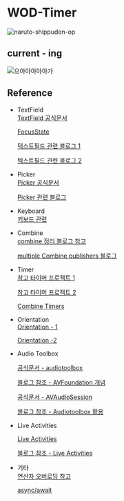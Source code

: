 # WOD-Timer

![naruto-shippuden-op](https://github.com/BOLTB0X/WOD-Timer-app/assets/83914919/46390356-0983-4b42-917b-5a44cbbffbd4)

## current - ing
![으아아아아아가](https://github.com/BOLTB0X/WOD-Timer-app/blob/main/history/%ED%98%84%EC%9E%AC_%EB%82%A8%EC%9D%80_%EB%9D%BC%EC%9A%B4%EB%93%9C_%ED%99%95%EC%9D%B8_%EC%B6%94%EA%B0%80.gif?raw=true)
<br/>

## Reference

- TextField
    <br/>
    [TextField 공식문서](https://engineering.linecorp.com/ko/blog/line-pay-swiftui-textfield)
    <br/>

    [FocusState](https://developer.apple.com/documentation/swiftui/focusstate)
    <br/>

    [텍스트필드 관련 블로그 1](https://velog.io/@tmdckd232/SwiftUI-TextField-Dismissing-keyboard)
    <br/>

    [텍스트필드 관련 블로그 2](https://engineering.linecorp.com/ko/blog/line-pay-swiftui-textfield)
    <br/>

- Picker
    <br/>
    [Picker 공식문서](https://developer.apple.com/documentation/swiftui/picker)
    <br/>

    [Picker 관련 블로그 ](https://seons-dev.tistory.com/entry/Picker-%EC%99%80-DatePicker)
    <br/>

- Keyboard
    <br/>
    [키보드 관련](https://ios-development.tistory.com/1068)
    <br/>

- Combine
    <br/>
    [combine 정리 블로그 참고](https://icksw.tistory.com/category/iOS/Combine?page=3)
    <br/>

    [multiple Combine publishers 블로그](https://swiftwithmajid.com/2021/05/12/combining-multiple-combine-publishers-in-swift/)
    <br/>

- Timer
    <br/>
    [참고 타이머 프로젝트 1](https://digitalbunker.dev/recreating-the-ios-timer-in-swiftui/)
    <br/>

    [참고 타이머 프로젝트 2](https://programmingwithswift.com/build-a-stopwatch-app-with-swiftui/)
    <br/>

    [Combine Timers](https://cozzin.tistory.com/34)
    <br/>

- Orientation
    <br/>
    [Orientation - 1](https://sarunw.com/posts/how-to-preview-a-device-in-landscape-orientation-with-swiftui-previews/)
    <br/>

    [Orientation -2](https://developer.apple.com/forums/thread/126878)
    <br/>

- Audio Toolbox
    <br/>

    [공식문서 - audiotoolbox](https://developer.apple.com/documentation/audiotoolbox/)
    <br/>

    [블로그 참조 - AVFoundation 개념](https://ios-development.tistory.com/927)
    <br/>

    [공식문서 - AVAudioSession](https://developer.apple.com/documentation/avfaudio/avaudiosession)
    <br/>

    [블로그 참조 - Audiotoolbox 활용](https://medium.com/the-swift-blog/play-short-sound-in-ios-using-audiotoolbox-5ec6a39bab1a)
    <br/>
    
- Live Activities
    <br/>

    [Live Activities](https://developer.apple.com/design/human-interface-guidelines/live-activities)
    <br/>

    [블로그 참조 - Live Activities](https://velog.io/@maddie/iOS-Live-Activity-%EB%9D%BC%EC%9D%B4%EB%B8%8C-%EC%95%A1%ED%8B%B0%EB%B9%84%ED%8B%B0)
    <br/>

- 기타
    <br/>
    [연산자 오버로딩 참고](https://kka7.tistory.com/73)
    <br/>

    [async/await](https://azamsharp.medium.com/beginning-async-await-in-ios-15-and-swift-5-5-1086b50b8f3d)
    <br/>
    

